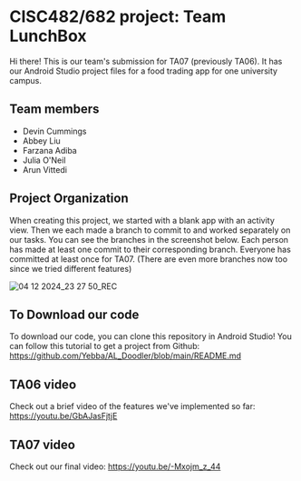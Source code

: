 # CISC482/682 project: Team LunchBox
Hi there! This is our team's submission for TA07 (previously TA06). It has our Android Studio project files for a food trading app for one university campus.

## Team members
* Devin Cummings
* Abbey Liu
* Farzana Adiba
* Julia O'Neil
* Arun Vittedi

## Project Organization
When creating this project, we started with a blank app with an activity view. Then we each made a branch to commit to and worked separately on our tasks. You can see the branches in the screenshot below. Each person has made at least one commit to their corresponding branch. Everyone has committed at least once for TA07. (There are even more branches now too since we tried different features)

![04 12 2024_23 27 50_REC](https://github.com/user-attachments/assets/13c57251-3337-4782-881f-c0c5825798d2)

## To Download our code
To download our code, you can clone this repository in Android Studio! You can follow this tutorial to get a project from Github: https://github.com/Yebba/AL_Doodler/blob/main/README.md 

## TA06 video
Check out a brief video of the features we've implemented so far: https://youtu.be/GbAJasFjtjE

## TA07 video
Check out our final video: https://youtu.be/-Mxojm_z_44
